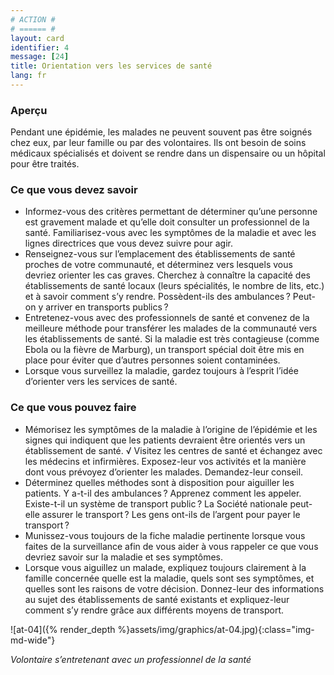 ```yaml
---
# ACTION #
# ====== #
layout: card
identifier: 4
message: [24]
title: Orientation vers les services de santé
lang: fr
---
```


### Aperçu
Pendant une épidémie, les malades ne peuvent souvent pas être soignés chez eux, par leur famille ou par des volontaires. Ils ont besoin de soins médicaux spécialisés et doivent se rendre dans un dispensaire ou un hôpital pour être traités.

### Ce que vous devez savoir

- Informez-vous des critères permettant de déterminer qu’une personne est gravement malade et qu’elle doit consulter un professionnel de la santé. Familiarisez-vous avec les symptômes de la maladie et avec les lignes directrices que vous devez suivre pour agir.
-	Renseignez-vous sur l’emplacement des établissements de santé proches de votre communauté, et déterminez vers lesquels vous devriez orienter les cas graves. Cherchez à connaître la capacité des établissements de santé locaux (leurs spécialités, le nombre de lits, etc.) et à savoir comment s’y rendre. Possèdent-ils des ambulances ? Peut-on y arriver en transports publics ?
-	Entretenez-vous avec des professionnels de santé et convenez de la meilleure méthode pour transférer les malades de la communauté vers les établissements de santé. Si la maladie est très contagieuse (comme Ebola<a class="crosslink" href="{% render_depth %}{% render_link disease|17 %}"><i class="fas fa-external-link-alt" aria-hidden="true"></i></a> ou la fièvre de Marburg<a class="crosslink" href="{% render_depth %}{% render_link disease|19 %}"><i class="fas fa-external-link-alt" aria-hidden="true"></i></a>), un transport spécial doit être mis en place pour éviter que d’autres personnes soient contaminées.
-	Lorsque vous surveillez la maladie, gardez toujours à l’esprit l’idée d’orienter vers les services de santé.

### Ce que vous pouvez faire

- Mémorisez les symptômes de la maladie à l’origine de l’épidémie et les signes qui indiquent que les patients devraient être orientés vers un établissement de santé.
√	Visitez les centres de santé et échangez avec les médecins et infirmières. Exposez-leur vos activités et la manière dont vous prévoyez d’orienter les malades. Demandez-leur conseil.
-	Déterminez quelles méthodes sont à disposition pour aiguiller les patients. Y a-t-il des ambulances ? Apprenez comment les appeler. Existe-t-il un système de transport public ? La Société nationale peut-elle assurer le transport ? Les gens ont-ils de l’argent pour payer le transport ?
-	Munissez-vous toujours de la fiche maladie pertinente lorsque vous faites de la surveillance afin de vous aider à vous rappeler ce que vous devriez savoir sur la maladie et ses symptômes.
-	Lorsque vous aiguillez un malade, expliquez toujours clairement à la famille concernée quelle est la maladie, quels sont ses symptômes, et quelles sont les raisons de votre décision. Donnez-leur des informations au sujet des établissements de santé existants et expliquez-leur comment s’y rendre grâce aux différents moyens de transport.

![at-04]({% render_depth %}assets/img/graphics/at-04.jpg){:class="img-md-wide"}

*Volontaire s’entretenant avec un professionnel de la santé*
